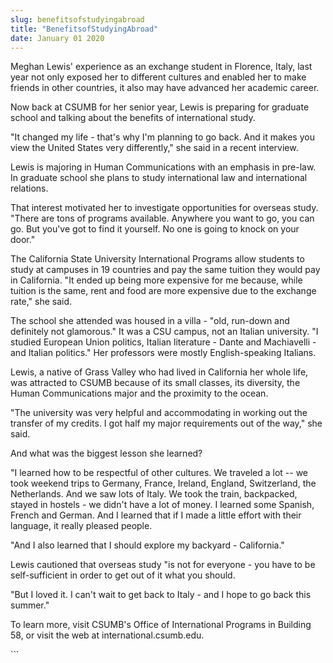 ```yaml
---
slug: benefitsofstudyingabroad
title: "BenefitsofStudyingAbroad"
date: January 01 2020
---
```


 
<p>
  Meghan Lewis' experience as an exchange student in Florence, Italy, last year
  not only exposed her to different cultures and enabled her to make friends in
  other countries, it also may have advanced her academic career.
</p>
<p>
  Now back at CSUMB for her senior year, Lewis is preparing for graduate school
  and talking about the benefits of international study.
</p>
<p>
  "It changed my life - that's why I'm planning to go back. And it makes you
  view the United States very differently," she said in a recent interview.
</p>
<p>
  Lewis is majoring in Human Communications with an emphasis in pre-law. In
  graduate school she plans to study international law and international
  relations.
</p>
<p>
  That interest motivated her to investigate opportunities for overseas study.
  "There are tons of programs available. Anywhere you want to go, you can go.
  But you've got to find it yourself. No one is going to knock on your door."
</p>
<p>
  The California State University International Programs allow students to study
  at campuses in 19 countries and pay the same tuition they would pay in
  California. "It ended up being more expensive for me because, while tuition is
  the same, rent and food are more expensive due to the exchange rate," she
  said.
</p>
<p>
  The school she attended was housed in a villa - "old, run-down and definitely
  not glamorous." It was a CSU campus, not an Italian university. "I studied
  European Union politics, Italian literature - Dante and Machiavelli - and
  Italian politics." Her professors were mostly English-speaking Italians.
</p>
<p>
  Lewis, a native of Grass Valley who had lived in California her whole life,
  was attracted to CSUMB because of its small classes, its diversity, the Human
  Communications major and the proximity to the ocean.
</p>
<p>
  "The university was very helpful and accommodating in working out the transfer
  of my credits. I got half my major requirements out of the way," she said.
</p>
<p>And what was the biggest lesson she learned?</p>
<p>
  "I learned how to be respectful of other cultures. We traveled a lot -- we
  took weekend trips to Germany, France, Ireland, England, Switzerland, the
  Netherlands. And we saw lots of Italy. We took the train, backpacked, stayed
  in hostels - we didn't have a lot of money. I learned some Spanish, French and
  German. And I learned that if I made a little effort with their language, it
  really pleased people.
</p>
<p>"And I also learned that I should explore my backyard - California."</p>
<p>
  Lewis cautioned that overseas study "is not for everyone - you have to be
  self-sufficient in order to get out of it what you should.
</p>
<p>
  "But I loved it. I can't wait to get back to Italy - and I hope to go back
  this summer."
</p>
<p>
  To learn more, visit CSUMB's Office of International Programs in Building 58,
  or visit the web at international.csumb.edu.
</p>
```

